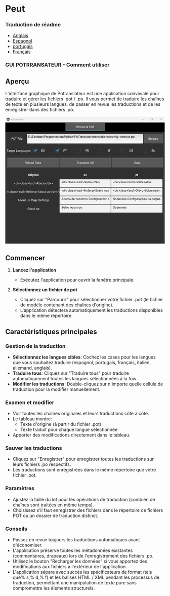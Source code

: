 # Peut

### Traduction de réadme

-   [Anglais](README.md)
-   [Espagnol](README.es.md)
-   [portugais](README.pt.md)
-   [Français](README.fr.md)

### GUI POTRRANSATEUR - Comment utiliser

## Aperçu

L'interface graphique de Potranslateur est une application conviviale pour traduire et gérer les fichiers .pot / .po. Il vous permet de traduire les chaînes de texte en plusieurs langues, de passer en revue les traductions et de les enregistrer dans des fichiers .po.

![Translator Graphical Interface](media/image1.png)

## Commencer

1.  **Lancez l'application**
    -   Exécutez l'application pour ouvrir la fenêtre principale.

2.  **Sélectionnez un fichier de pot**
    -   Cliquez sur "Parcourir" pour sélectionner votre fichier .pot (le fichier de modèle contenant des chaînes d'origine).
    -   L'application détectera automatiquement les traductions disponibles dans le même répertoire.

## Caractéristiques principales

### Gestion de la traduction

-   **Sélectionnez les langues cibles**: Cochez les cases pour les langues que vous souhaitez traduire (espagnol, portugais, français, italien, allemand, anglais).
-   **Traduire tous**: Cliquez sur "Traduire tous" pour traduire automatiquement toutes les langues sélectionnées à la fois.
-   **Modifier les traductions**: Double-cliquez sur n'importe quelle cellule de traduction pour la modifier manuellement.

### Examen et modifier

-   Voir toutes les chaînes originales et leurs traductions côte à côte.
-   Le tableau montre:
    -   Texte d'origine (à partir du fichier .pot)
    -   Texte traduit pour chaque langue sélectionnée
-   Apporter des modifications directement dans le tableau.

### Sauver les traductions

-   Cliquez sur "Enregistrer" pour enregistrer toutes les traductions sur leurs fichiers .po respectifs.
-   Les traductions sont enregistrées dans le même répertoire que votre fichier .pot.

### Paramètres

-   Ajustez la taille du lot pour les opérations de traduction (combien de chaînes sont traitées en même temps).
-   Choisissez s'il faut enregistrer des fichiers dans le répertoire de fichiers POT ou un dossier de traduction distinct.

### Conseils

-   Passez en revue toujours les traductions automatiques avant d'économiser.
-   L'application préserve toutes les métadonnées existantes (commentaires, drapeaux) lors de l'enregistrement des fichiers .po.
-   Utilisez le bouton "Recharger les données" si vous apportez des modifications aux fichiers à l'extérieur de l'application.
-   L'application sépare avec succès les spécificateurs de format (tels que% s,% d,% f) et les balises HTML / XML pendant les processus de traduction, permettant une manipulation de texte pure sans compromettre les éléments structurels.
